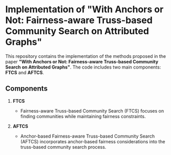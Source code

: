 # Implementation of "With Anchors or Not: Fairness-aware Truss-based Community Search on Attributed Graphs"

This repository contains the implementation of the methods proposed in the paper **"With Anchors or Not: Fairness-aware Truss-based Community Search on Attributed Graphs"**. The code includes two main components: **FTCS** and **AFTCS**.

## Components  

1. **FTCS**  
   - Fairness-aware Truss-based Community Search (FTCS) focuses on finding communities while maintaining fairness constraints.  

2. **AFTCS**  
   - Anchor-based Fairness-aware Truss-based Community Search (AFTCS) incorporates anchor-based fairness considerations into the truss-based community search process.  
